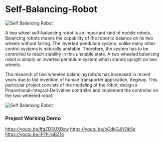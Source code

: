 # Self-Balancing-Robot

![Self Balancing Robot](IMG_20180527_154902.jpg)

A two wheel self-balancing robot is an important kind of mobile robots. Balancing robots means the
capability of the robot to balance on its two wheels without falling. The inverted pendulum system, unlike
many other control systems is naturally unstable. Therefore, the system has to be controlled to reach
stability in this unstable state. A two wheeled balancing robot is simply an inverted pendulum system
which stands upright on two wheels.

The research of two wheeled balancing robots has increased in recent years due to the invention
of human transporter application, Segway. This particular project consists of the modeling of the robot,
design a Proportional-Integral-Derivative controller and implement the controller on the two-wheeled
robot.

![Self Balancing Robot](IMG_20180527_154902.jpg)

### Project Working Demo

https://youtu.be/ffqZD3UXBxw
https://youtu.be/oGdkGJNOk5g
https://youtu.be/iP7hlrpBZ1o
